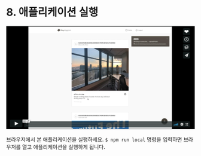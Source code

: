 # 8. 애플리케이션 실행 <a id="8-run-app"></a>

[![Klaystagram 소개 영상](images/klaystagram-video-poster.png)](https://vimeo.com/327033594)

브라우저에서 본 애플리케이션을 실행하세요. `$ npm run local` 명령을 입력하면 브라우저를 열고 애플리케이션을 실행하게 됩니다.


